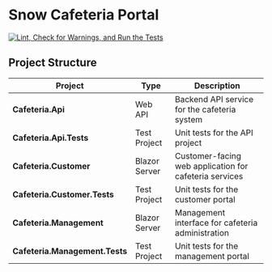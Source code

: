 # Snow Cafeteria Portal
[![Lint, Check for Warnings, and Run the Tests](https://github.com/tjwalkr3/snow-cafeteria-portal/actions/workflows/code-checks.yml/badge.svg)](https://github.com/tjwalkr3/snow-cafeteria-portal/actions/workflows/code-checks.yml)

## Project Structure

| Project | Type | Description |
|---------|------|-------------|
| **Cafeteria.Api** | Web API | Backend API service for the cafeteria system |
| **Cafeteria.Api.Tests** | Test Project | Unit tests for the API project |
| **Cafeteria.Customer** | Blazor Server | Customer-facing web application for cafeteria services |
| **Cafeteria.Customer.Tests** | Test Project | Unit tests for the customer portal |
| **Cafeteria.Management** | Blazor Server | Management interface for cafeteria administration |
| **Cafeteria.Management.Tests** | Test Project | Unit tests for the management portal |
